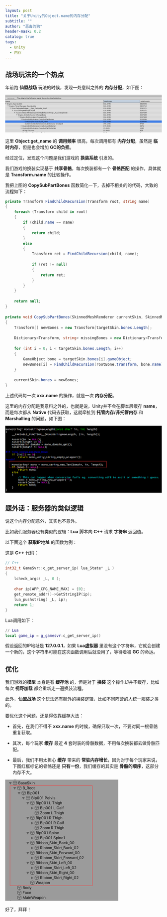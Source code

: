 ```yaml
---
layout: post
title: "关于Unity的Object.name的内存分配"
subtitle: ""
author: "恶毒的狗"
header-mask: 0.2
catalog: true
tags:
  - Unity
  - 内存
---
```


## 战场玩法的一个热点

年前跑 **仙盟战场** 玩法的时候，发现一处意料之外的 **内存分配**，如下图：

![img](/img/object-name-memory/screenshot1.jpg)

这里 **Object:get_name** 的 **调用频率** 很高，每次调用都有 **内存分配**，虽然是 **临时内存**，但是也会增加 **GC的负担**。

经过定位，发现这个问题是我们游戏的 **换装系统** 引发的。

我们游戏的换装实现基于 **共享骨骼**，每次换装都有一个 **骨骼匹配** 的操作，具体就是 **Transform.name** 的比较操作。

我把上图的 **CopySubPartBones** 函数简化一下，去掉不相关的的代码，大致的流程如下：

```csharp
private Transform FindChildRecursion(Transform root, string name)
{
    foreach (Transform child in root)
    {
    	if (child.name == name)
    	{
    	    return child;
    	}
    	else
    	{
            Transform ret = FindChildRecursion(child, name);

            if (ret != null)
            {
            	return ret;
            }
        }
    }

    return null;
}

private void CopySubPartBones(SkinnedMeshRenderer currentSkin, SkinnedMeshRenderer targetSkin)
{
    Transform[] newBones = new Transform[targetSkin.bones.Length];

    Dictionary<Transform, string> missingBones = new Dictionary<Transform, string>();

    for (int i = 0; i < targetSkin.bones.Length; i++)
    {
    	GameObject bone = targetSkin.bones[i].gameObject;
    	newBones[i] = FindChildRecursion(rootBone.transform, bone.name);
    }

    currentSkin.bones = newBones;
}
```

上述代码每一次 **xxx.name** 的操作，就是一次 **内存分配**。

这里的内存分配是我意料之外的，也就是说，Unity并不会在脚本层缓存 **name**，而是每次都从 **Native** 代码去获取，这就牵扯到 **托管内存/非托管内存** 和 **Marshalling** 的问题，如下图：

![img](/img/object-name-memory/screenshot2.png)

## 题外话：服务器的类似逻辑

说这个内存分配意外，其实也不意外。

比如我们服务器也有类似的逻辑：**Lua** 脚本向 **C++** 请求 **字符串** 返回值。

以下面这个 **获取IP地址** 的函数为例：

这是 **C++** 代码：

```c++
// C++
int32_t GameSvr::c_get_server_ip( lua_State* _L )
{
    lcheck_argc( _L, 0 );

    char ip[APP_CFG_NAME_MAX] = {0};
    get_remote_addr()->GetStringIP(ip);
    lua_pushstring( _L, ip);  
    return 1;
}
```

Lua调用如下：

```lua
// Lua
local game_ip = g_gamesvr:c_get_server_ip()
```

假设返回的IP地址是 **127.0.0.1**，如果 **Lua虚拟器** 里没有这个字符串，它就会创建一个新的，这个字符串可能在这次函数调用后就没用了，等待着被 **GC** 的命运。

## 优化

我们游戏的**模型** 本身是有 **缓存池** 的，但是对于 **换装** 这个操作却并不缓存，比如每次 **视野加载** 都会重新走一遍换装流程。

此外，**仙盟战场** 这个玩法还有额外的换装逻辑，比如不同阵营的人统一服装之类的。

要优化这个问题，还是得依靠缓存大法：

+ 首先，在我们不得不 **xxx.name** 的时候，确保只取一次，不要对同一根骨骼重复获取。

+ 其次，每个玩家 **缓存** 最近 **4** 套时装的骨骼数据，不用每次换装都去做骨骼匹配。

+ 最后，我们不用太担心 **缓存** 带来的 **常驻内存增长**，因为对于每个玩家来说，下图红框标记的骨骼还是 **只有一份**，我们缓存的其实是 **骨骼的顺序**，这部分内存不大。

![img](/img/object-name-memory/screenshot3.png)

好了，拜拜！
































































































































